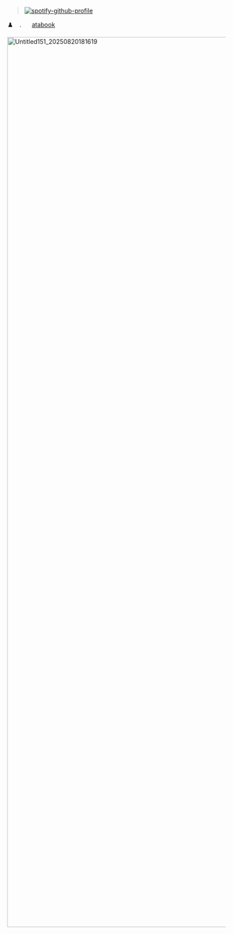 > [![spotify-github-profile](https://spotify-github-profile.kittinanx.com/api/view?uid=31eoartwwvi7637xugf2xowzc2d4&cover_image=true&theme=natemoo-re&show_offline=false&background_color=121212&interchange=true&bar_color=db2212&bar_color_cover=false)](https://spotify-github-profile.kittinanx.com/api/view?uid=31eoartwwvi7637xugf2xowzc2d4&redirect=true)

♟️ ⠀. ⠀⠀[atabook](https://directorlowell.atabook.org)

<img width="2048" height="2048" alt="Untitled151_20250820181619" src="https://github.com/user-attachments/assets/94844130-d3e9-41ef-8990-3a5dff10e0fd" />
